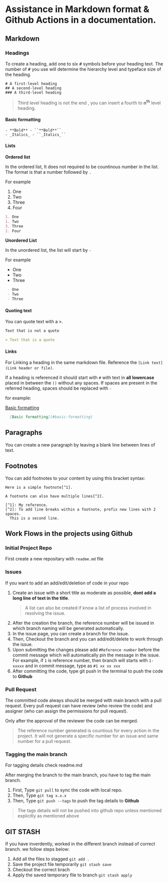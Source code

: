 
# Assistance in Markdown format & Github Actions in a documentation.

## Markdown

### Headings

To create a heading, add one to six <kbd>#</kbd> symbols before your heading text. The number of <kbd>#</kbd> you use will determine the hierarchy level and typeface size of the heading.

```
# A first-level heading
## A second-level heading
### A third-level heading
```
> Third level heading is not the end , you can insert a fourth to **n<sup>th</sup>** level heading.

#### Basic formatting


    - **Bold** - ``**Bold**``
    - _Italics_ - ``_Italics_``

#### Lists

**Ordered list**

In the ordered list, It does not required to be countinous number in the list. The format is that a number followed by ``.``

For example
1. One
1. Two
3. Three
1. Four

```md 
1. One
1. Two
3. Three
1. Four
```

**Unordered List**

In the unordered list, the list will start by ``-`` 

For example
 - One
 - Two
 - Three

```md 
 - One
 - Two
 - Three
```

#### Quoting text

You can quote text with a <kbd>></kbd>.

```markdown
Text that is not a quote

> Text that is a quote
``` 
#### Links

For Linking a heading in the same markdown file. Reference the ``[Link text](Link header or file)``. 

 
If a heading is referenced it should start with ``#`` with text in **all lowercase** placed in between the ``()`` without any spaces. If spaces are present in the referred heading, spaces should be replaced with ``-``

for example:

[Basic formatting](#basic-formatting) 

```md
  [Basic formatting](#basic-formatting)
```
    

## Paragraphs

You can create a new paragraph by leaving a blank line between lines of text.

## Footnotes

You can add footnotes to your content by using this bracket syntax:

```text
Here is a simple footnote[^1].

A footnote can also have multiple lines[^2].

[^1]: My reference.
[^2]: To add line breaks within a footnote, prefix new lines with 2 spaces.
  This is a second line.
```

## Work Flows in the projects using Github 

### Initial Project Repo

First create a new repositary with ``readme.md`` file

### Issues 

If you want to add an add/edit/deletion of code in your repo 
1. Create an issue with a short title as moderate as possible, **dont add a long line of text in the title**.
      > A list can also be created if know a list of process involved in resolving the issue.
1. After the creation the branch, the reference number will be issued in which branch naming will be generated automatically.
1. In the issue page, you can create a branch for the issue.
1. Then, Checkout the branch and you can add/edit/delete to work through the issue.
1. Upon submitting the changes please add ``#Reference number`` before the commit message which will automatically pin the message in the issue.
For example, if ``1`` is reference number, then branch will starts with ``1-xxxxx`` and in commit message, type as ``#1 xx xx xxx``
1. After committing the code, type git push in the terminal to push the code to **Github**


### Pull Request

The committed code always should be merged with main branch with a pull request. Every pull request can have review (who review the code) and assigner (who can assign the permissions for pull request).

Only after the approval of the reviewer the code can be merged.


> The reference number generated is countious for every action in the project. It will not generate a specific number for an issue and same number for a pull request.



### Tagging the main branch 

For tagging details check readme.md

After merging the branch to the main branch, you have to tag the main branch.
1. First, Type ``git pull`` to sync the code with local repo.
2. Then, Type ``git tag x.x.x`` 
3. Then, Type ``git push --tags`` to push the tag details to **Github**
> The tags details will not be pushed into github repo unless mentioned explicitly as mentioned above


## GIT STASH

If you have inverdently, worked in the different branch instead of correct branch. we follow steps below:
1. Add all the files to stagged  `git add .`
2. Save the project file temporarily `git stash save`
3. Checkout the correct brach
4. Apply the saved temporary file to branch `git stash apply`